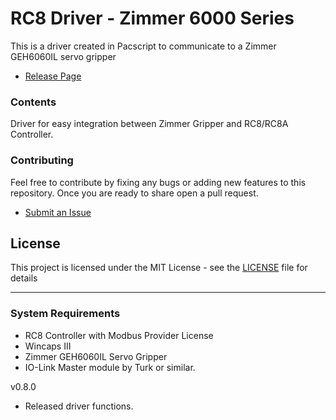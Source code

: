 # RC8 Driver - Zimmer 6000 Series

This is a driver created in Pacscript to communicate to a Zimmer GEH6060IL servo gripper

- [Release Page](https://github.com/DENSO-2DLab/RC8_Driver-Zimmer_6000_Series/releases)

### Contents

Driver for easy integration between Zimmer Gripper and RC8/RC8A Controller. 

### Contributing

Feel free to contribute by fixing any bugs or adding new features to this repository. Once you are ready to share open a pull request.
- [Submit an Issue](https://github.com/DENSO-2DLab/RC8_Driver-Zimmer_6000_Series/issues)

## License

This project is licensed under the MIT License - see the [LICENSE](LICENSE) file for details

---

### System Requirements

- RC8 Controller with Modbus Provider License
- Wincaps III
- Zimmer GEH6060IL Servo Gripper
- IO-Link Master module by Turk or similar. 

v0.8.0 
- Released driver functions. 